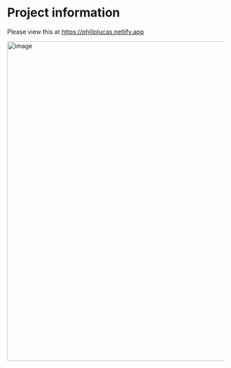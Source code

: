 # Project information 

Please view this at https://philiplucas.netlify.app

<img width="743" alt="image" src="https://github.com/stuckinsnow/personal-portfolio/assets/126236947/a999ef7a-9f52-4360-b9c3-25fb16560ff7">


